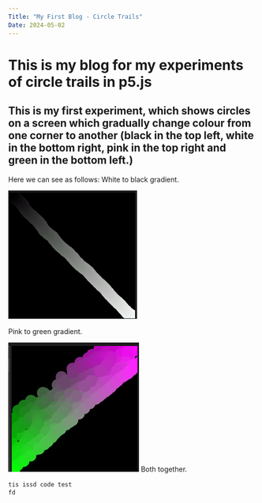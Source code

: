 ```yaml
---
Title: "My First Blog - Circle Trails"
Date: 2024-05-02
---
```

# This is my blog for my experiments of circle trails in p5.js
## This is my first experiment, which shows circles on a screen which gradually change colour from one corner to another (black in the top left, white in the bottom right, pink in the top right and green in the bottom left.)

Here we can see as follows:
White to black gradient.

![This is a trail from the top left corner to the bottom right, producing a white to black gradient](/images/white-to-black.png)

Pink to green gradient.

![This is a trail from the bottom left corner to the top right, producing a green to pink gradient](/images/green-to-pink.png)
Both together.

```
tis issd code test
fd
```